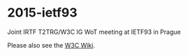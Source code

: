 # 2015-ietf93

Joint IRTF T2TRG/W3C IG WoT meeting at IETF93 in Prague

Please also see the [W3C Wiki](http://www.w3.org/WoT/IG/wiki/Joint_IRTF_T2T_RG_/_W3C_WoT_IG_meeting_18-19_July_2015_in_Prague,_Czech_Republic).
